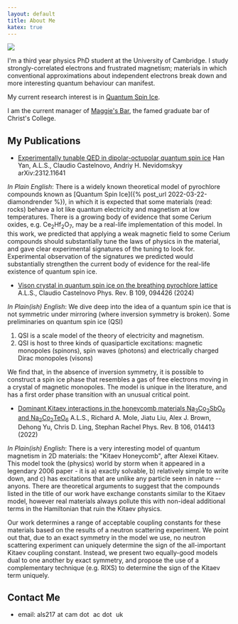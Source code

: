 ```yaml
---
layout: default
title: About Me
katex: true
---
```


<img class="profile-picture" src="{{site.baseurl}}/{{site.profile-picture}}">

I'm a third year physics PhD student at the University of Cambridge. I study strongly-correlated
electrons and frustrated magnetism; materials in which conventional approximations about
independent electrons break down and more interesting quantum behaviour can manifest.

My current research interest is in [Quantum Spin Ice]({{site.baseurl}}/2022-03-22-diamondrender/).

I am the current manager of <a href="https://www.christsmcr.co.uk/maggies-bar">Maggie's Bar</a>, 
the famed graduate bar of Christ's College.

## My Publications

- [Experimentally tunable QED in dipolar-octupolar quantum spin ice](https://arxiv.org/abs/2312.11641)
Han Yan, A.L.S., Claudio Castelnovo, Andriy H. Nevidomskyy
arXiv:2312.11641

_In Plain English_: 
There is a widely known theoretical model of pyrochlore compounds known as [Quantum Spin Ice]({% post_url 2022-03-22-diamondrender %}), in which it is expected that some materials (read: rocks) behave a lot like quantum electricity and magnetism at low temperatures. There is a growing body of evidence that some Cerium oxides, e.g. Ce$_2$Hf$_2$O$_7$, may be a real-life implementation of this model. In this work, we predicted that applying a weak magnetic field to some Cerium compounds should substantially tune the laws of physics in the material, and gave clear experimental signatures of the tuning to look for. Experimental observation of the signatures we predicted would substantially strengthen the current body of evidence for the real-life existence of quantum spin ice.

- [Vison crystal in quantum spin ice on the breathing pyrochlore lattice](https://arxiv.org/abs/2310.17076)
A.L.S., Claudio Castelnovo
Phys. Rev. B 109, 094426 (2024)

_In Plain(ish) English_: We dive deep into the idea of a quantum spin ice that is not symmetric under mirroring (where inversion symmetry is broken). Some preliminaries on quantum spin ice (QSI)
1. QSI is a scale model of the theory of electricity and magnetism.
2. QSI is host to three kinds of quasiparticle excitations: magnetic monopoles (spinons), spin waves (photons) and electrically charged Dirac monopoles (visons)

We find that, in the absence of inversion symmetry, it is possible to construct a spin ice phase that resembles a gas of free electrons moving in a crystal of magnetic monopoles. The model is unique in the literature, and has a first order phase transition with an unusual critical point. 

- [Dominant Kitaev interactions in the honeycomb materials Na<sub>3</sub>Co<sub>2</sub>SbO<sub>6</sub> and Na<sub>2</sub>Co<sub>2</sub>TeO<sub>6</sub>](https://arxiv.org/abs/2112.12254)
A.L.S., Richard A. Mole, Jiatu Liu, Alex J. Brown, Dehong Yu, Chris D. Ling, Stephan Rachel
Phys. Rev. B 106, 014413 (2022)

_In Plain(ish) English_: There is a very interesting model of quantum magnetism in 2D materials: the "Kitaev Honeycomb", after Alexei Kitaev. This model took the (physics) world by storm when it appeared in a legendary 2006 paper - it is a) exactly solvable, b) relatively simple to write down, and c) has excitations that are unlike any particle seen in nature -- anyons. There are theoretical arguments to suggest that the compounds listed in the title of our work have exchange constants similar to the Kitaev model, however real materials always pollute this with non-ideal additional terms in the Hamiltonian that ruin the Kitaev physics.

Our work determines a range of acceptable coupling constants for these materials based on the results of a neutron scattering experiment. We point out that, due to an exact symmetry in the model we use, no neutron scattering experiment can uniquely determine the sign of the all-important Kitaev coupling constant. Instead, we present two equally-good models dual to one another by exact symmetry, and propose the use of a complementary technique (e.g. RIXS) to determine the sign of the Kitaev term uniquely. 

## Contact Me

- email: als2‍17 at cam do‍t ac dot u‍k


